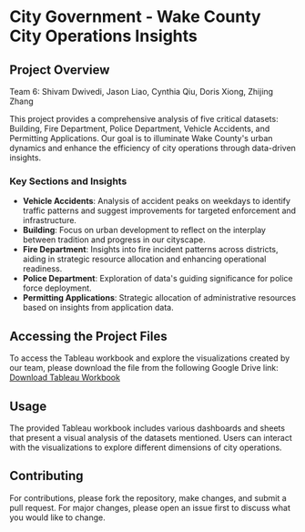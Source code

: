 # City Government - Wake County City Operations Insights

## Project Overview
Team 6: Shivam Dwivedi, Jason Liao, Cynthia Qiu, Doris Xiong, Zhijing Zhang

This project provides a comprehensive analysis of five critical datasets: Building, Fire Department, Police Department, Vehicle Accidents, and Permitting Applications. Our goal is to illuminate Wake County's urban dynamics and enhance the efficiency of city operations through data-driven insights.

### Key Sections and Insights
- **Vehicle Accidents**: Analysis of accident peaks on weekdays to identify traffic patterns and suggest improvements for targeted enforcement and infrastructure.
- **Building**: Focus on urban development to reflect on the interplay between tradition and progress in our cityscape.
- **Fire Department**: Insights into fire incident patterns across districts, aiding in strategic resource allocation and enhancing operational readiness.
- **Police Department**: Exploration of data's guiding significance for police force deployment.
- **Permitting Applications**: Strategic allocation of administrative resources based on insights from application data.

## Accessing the Project Files
To access the Tableau workbook and explore the visualizations created by our team, please download the file from the following Google Drive link:
[Download Tableau Workbook]([https://drive.google.com/yourlinkhere](https://drive.google.com/file/d/1H41JfD3LowBc51Rq_XIg2qKnGN0uoPRx/view))

## Usage
The provided Tableau workbook includes various dashboards and sheets that present a visual analysis of the datasets mentioned. Users can interact with the visualizations to explore different dimensions of city operations.

## Contributing
For contributions, please fork the repository, make changes, and submit a pull request. For major changes, please open an issue first to discuss what you would like to change.


